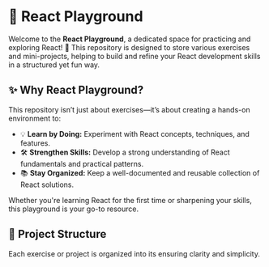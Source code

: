 # 🎨 React Playground

Welcome to the **React Playground**, a dedicated space for practicing and exploring React! 🎉 This repository is designed to store various exercises and mini-projects, helping to build and refine your React development skills in a structured yet fun way.

## ✨ Why React Playground?

This repository isn’t just about exercises—it’s about creating a hands-on environment to:

- 💡 **Learn by Doing:** Experiment with React concepts, techniques, and features.
- 🛠️ **Strengthen Skills:** Develop a strong understanding of React fundamentals and practical patterns.
- 📚 **Stay Organized:** Keep a well-documented and reusable collection of React solutions.

Whether you're learning React for the first time or sharpening your skills, this playground is your go-to resource.

## 📂 Project Structure

Each exercise or project is organized into its ensuring clarity and simplicity.


